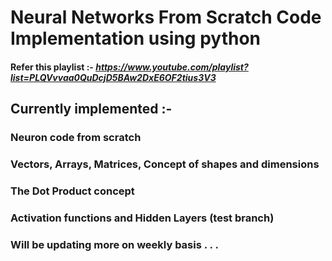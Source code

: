 # Neural Networks From Scratch Code Implementation using python

#### Refer this playlist :- *https://www.youtube.com/playlist?list=PLQVvvaa0QuDcjD5BAw2DxE6OF2tius3V3*

## Currently implemented :-
### Neuron code from scratch
### Vectors, Arrays, Matrices, Concept of shapes and dimensions
### The Dot Product concept
### Activation functions and Hidden Layers (test branch)
### Will be updating more on weekly basis . . . 